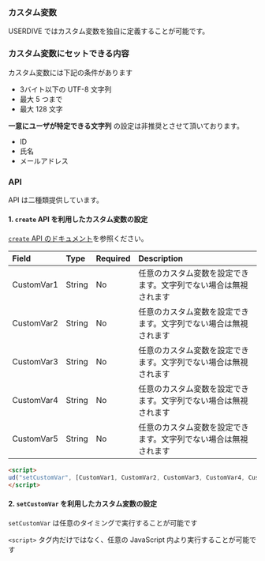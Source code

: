 ### カスタム変数

USERDIVE ではカスタム変数を独自に定義することが可能です。

### カスタム変数にセットできる内容

カスタム変数には下記の条件があります

- 3バイト以下の UTF-8 文字列
- 最大 5 つまで
- 最大 128 文字

**一意にユーザが特定できる文字列** の設定は非推奨とさせて頂いております。

- ID
- 氏名
- メールアドレス

### API

API は二種類提供しています。

#### 1. `create` API を利用したカスタム変数の設定

[ `create` API のドキュメント](../api/create.html)を参照ください。

| Field      | Type   | Required | Description                                                      |
|:-----------|:-------|:---------|:-----------------------------------------------------------------|
| CustomVar1 | String | No       | 任意のカスタム変数を設定できます。文字列でない場合は無視されます |
| CustomVar2 | String | No       | 任意のカスタム変数を設定できます。文字列でない場合は無視されます |
| CustomVar3 | String | No       | 任意のカスタム変数を設定できます。文字列でない場合は無視されます |
| CustomVar4 | String | No       | 任意のカスタム変数を設定できます。文字列でない場合は無視されます |
| CustomVar5 | String | No       | 任意のカスタム変数を設定できます。文字列でない場合は無視されます |

```html
<script>
ud("setCustomVar", [CustomVar1, CustomVar2, CustomVar3, CustomVar4, CustomVar5]);
</script>
```

#### 2. `setCustomVar` を利用したカスタム変数の設定

`setCustomVar` は任意のタイミングで実行することが可能です

`<script>` タグ内だけではなく、任意の JavaScript 内より実行することが可能です
